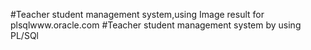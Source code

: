 #Teacher student management system,using Image result for plsqlwww.oracle.com
#Teacher student management system by using PL/SQl
